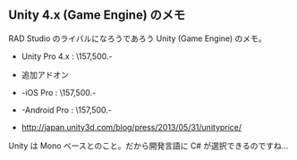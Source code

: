 ## Unity 4.x (Game Engine) のメモ

RAD Studio のライバルになろうであろう Unity (Game Engine) のメモ。
* Unity Pro 4.x : \157,500.-
* 追加アドオン
* -iOS Pro : \157,500.-
* -Android Pro : \157,500.-

* http://japan.unity3d.com/blog/press/2013/05/31/unityprice/

Unity は Mono ベースとのこと。だから開発言語に C# が選択できるのですね... 


